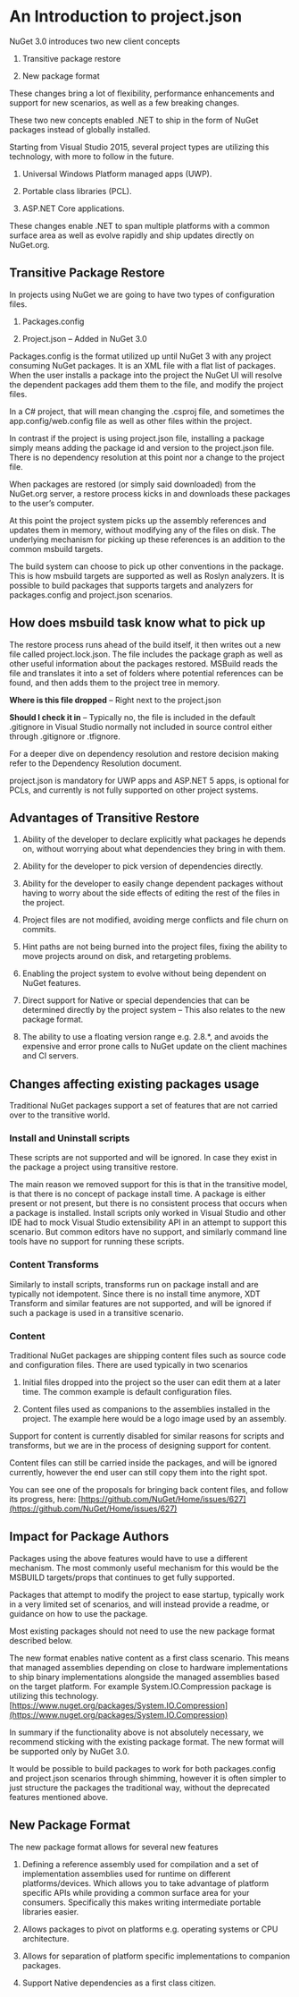 # An Introduction to project.json

NuGet 3.0 introduces two new client concepts 

1. Transitive package restore 

2. New package format 

These changes bring a lot of flexibility, performance enhancements and support for new scenarios, as well as a few breaking changes. 

These two new concepts enabled .NET to ship in the form of NuGet packages instead of globally installed. 

Starting from Visual Studio 2015, several project types are utilizing this technology, with more to follow in the future. 

1. Universal Windows Platform managed apps (UWP). 

2. Portable class libraries (PCL). 

3. ASP.NET Core applications. 

These changes enable .NET to span multiple platforms with a common surface area as well as evolve rapidly and ship updates directly on NuGet.org.  

## Transitive Package Restore  ##

In projects using NuGet we are going to have two types of configuration files. 

1. Packages.config 

2. Project.json – Added in NuGet 3.0 

Packages.config is the format utilized up until NuGet 3 with any project consuming NuGet packages. It is an XML file with a flat list of packages. When the user installs a package into the project the NuGet UI will resolve the dependent packages add them them to the file, and modify the project files. 

In a C# project, that will mean changing the .csproj file, and sometimes the app.config/web.config file as well as other files within the project. 


In contrast if the project is using project.json file, installing a package simply means adding the package id and version to the project.json file. There is no dependency resolution at this point nor a change to the project file. 

When packages are restored (or simply said downloaded) from the NuGet.org server, a restore process kicks in and downloads these packages to the user’s computer. 

At this point the project system picks up the assembly references and updates them in memory, without modifying any of the files on disk. The underlying mechanism for picking up these references is an addition to the common msbuild targets. 

The build system can choose to pick up other conventions in the package. This is how msbuild targets are supported as well as Roslyn analyzers. It is possible to build packages that supports targets and analyzers for packages.config and project.json scenarios. 

## How does msbuild task know what to pick up  ##

The restore process runs ahead of the build itself, it then writes out a new file called project.lock.json. The file includes the package graph as well as other useful information about the packages restored. MSBuild reads the file and translates it into a set of folders where potential references can be found, and then adds them to the project tree in memory. 

**Where is this file dropped** – Right next to the project.json 

**Should I check it in** – Typically no, the file is included in the default .gitignore in Visual Studio normally not included in source control either through .gitignore or .tfignore.

For a deeper dive on dependency resolution and restore decision making refer to the Dependency Resolution document. 

project.json is mandatory for UWP apps and ASP.NET 5 apps, is optional for PCLs, and currently is not fully supported on other project systems. 


## Advantages of Transitive Restore  ##

1. Ability of the developer to declare explicitly what packages he depends on, without worrying about what dependencies they bring in with them. 

2. Ability for the developer to pick version of dependencies directly. 

3. Ability for the developer to easily change dependent packages without having to worry about the side effects of editing the rest of the files in the project. 

4. Project files are not modified, avoiding merge conflicts and file churn on commits. 

5. Hint paths are not being burned into the project files, fixing the ability to move projects around on disk, and retargeting problems. 

6. Enabling the project system to evolve without being dependent on NuGet features. 

7. Direct support for Native or special dependencies that can be determined directly by the project system – This also relates to the new package format. 

8. The ability to use a floating version range e.g. 2.8.*, and avoids the expensive and error prone calls to NuGet update on the client machines and CI servers. 


## Changes affecting existing packages usage  ##

Traditional NuGet packages support a set of features that are not carried over to the transitive world. 

### Install and Uninstall scripts 

These scripts are not supported and will be ignored. In case they exist in the package a project using transitive restore. 

The main reason we removed support for this is that in the transitive model, is that there is no concept of package install time. A package is either present or not present, but there is no consistent process that occurs when a package is installed. Install scripts only worked in Visual Studio and other IDE had to mock Visual Studio extensibility API in an attempt to support this scenario. But common editors have no support, and similarly command line tools have no support for running these scripts. 


### Content Transforms 

Similarly to install scripts, transforms run on package install and are typically not idempotent. Since there is no install time anymore, XDT Transform and similar features are not supported, and will be ignored if such a package is used in a transitive scenario. 


### Content 

Traditional NuGet packages are shipping content files such as source code and configuration files. There are used typically in two scenarios 

1. Initial files dropped into the project so the user can edit them at a later time. The common example is default configuration files. 

2. Content files used as companions to the assemblies installed in the project. The example here would be a logo image used by an assembly. 

Support for content is currently disabled for similar reasons for scripts and transforms, but we are in the process of designing support for content. 

Content files can still be carried inside the packages, and will be ignored currently, however the end user can still copy them into the right spot. 

You can see one of the proposals for bringing back content files, and follow its progress, here: [https://github.com/NuGet/Home/issues/627](https://github.com/NuGet/Home/issues/627)   

## Impact for Package Authors  ##

Packages using the above features would have to use a different mechanism. The most commonly useful mechanism for this would be the MSBUILD targets/props that continues to get fully supported. 

Packages that attempt to modify the project to ease startup, typically work in a very limited set of scenarios, and will instead provide a readme, or guidance on how to use the package. 

Most existing packages should not need to use the new package format described below. 

The new format enables native content as a first class scenario. This means that managed assemblies depending on close to hardware implementations to ship binary implementations alongside the managed assemblies based on the target platform. For example System.IO.Compression package is utilizing this technology.  [https://www.nuget.org/packages/System.IO.Compression](https://www.nuget.org/packages/System.IO.Compression)  


In summary if the functionality above is not absolutely necessary, we recommend sticking with the existing package format. The new format will be supported only by NuGet 3.0. 

It would be possible to build packages to work for both packages.config and project.json scenarios through shimming, however it is often simpler to just structure the packages the traditional way, without the deprecated features mentioned above. 


## New Package Format  ##

The new package format allows for several new features 

1. Defining a reference assembly used for compilation and a set of implementation assemblies used for runtime on different platforms/devices. Which allows you to take advantage of platform specific APIs while providing a common surface area for your consumers. Specifically this makes writing intermediate portable libraries easier. 

2. Allows packages to pivot on platforms e.g. operating systems or CPU architecture. 

3. Allows for separation of platform specific implementations to companion packages. 

4. Support Native dependencies as a first class citizen. 
